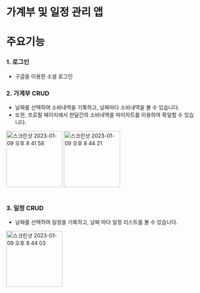 # 가계부 및 일정 관리 앱


# 주요기능
### 1. 로그인
*  구글을 이용한 소셜 로그인
### 2. 가계부 CRUD
*  날짜를 선택하여 소비내역을 기록하고, 날짜마다 소비내역을 볼 수 있습니다.
*  또한, 프로필 페이지에서 한달간의 소비내역을 파이차트를 이용하여 확일할 수 있습니다.<br/>
<div>
<img width="150" alt="스크린샷 2023-01-09 오후 8 41 58" src="https://user-images.githubusercontent.com/104764474/211300771-9efe3462-b2bc-4898-aedc-5682283c019e.png">
<img width="150" alt="스크린샷 2023-01-09 오후 8 44 21" src="https://user-images.githubusercontent.com/104764474/211300781-d89e6ee6-c727-414e-86c1-5709b52747e2.png">
</div>
<br/>

### 3. 일정 CRUD
* 날짜를 선택하여 일정을 기록하고, 날짜 마다 일정 리스트를 볼 수 있습니다.
<img width="150" alt="스크린샷 2023-01-09 오후 8 44 03" src="https://user-images.githubusercontent.com/104764474/211300758-26688a9e-72c6-47a1-97dc-1c5dc7cdba82.png">

